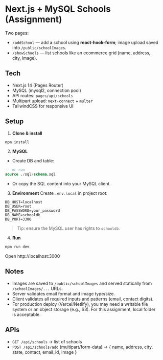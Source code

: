 # Next.js + MySQL Schools (Assignment)

Two pages:
- `/addSchool` — add a school using **react-hook-form**; image upload saved into `/public/schoolImages`.
- `/showSchools` — list schools like an ecommerce grid (name, address, city, image).

## Tech
- Next.js 14 (Pages Router)
- MySQL (mysql2, connection pool)
- API routes: `pages/api/schools`
- Multipart upload: `next-connect` + `multer`
- TailwindCSS for responsive UI

## Setup

1. **Clone & install**
```bash
npm install
```

2. **MySQL**
- Create DB and table:
```sql
-- or run
source ./sql/schema.sql
```
- Or copy the SQL content into your MySQL client.

3. **Environment**
Create `.env.local` in project root:
```
DB_HOST=localhost
DB_USER=root
DB_PASSWORD=your_password
DB_NAME=schooldb
DB_PORT=3306
```
> Tip: ensure the MySQL user has rights to `schooldb`.

4. **Run**
```bash
npm run dev
```
Open http://localhost:3000

## Notes
- Images are saved to `/public/schoolImages` and served statically from `/schoolImages/...` URLs.
- Server validates email format and image type/size.
- Client validates all required inputs and patterns (email, contact digits).
- For production deploy (Vercel/Netlify), you may need a writable file system or an object storage (e.g., S3). For this assignment, local folder is acceptable.

## APIs
- `GET /api/schools` → list of schools
- `POST /api/schools/add` (multipart/form-data) → { name, address, city, state, contact, email_id, image }
